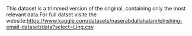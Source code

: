 This dataset is a trimmed version of the original, containing only the most relevant data.For full datset visite the website:https://www.kaggle.com/datasets/naserabdullahalam/phishing-email-dataset/data?select=Ling.csv
